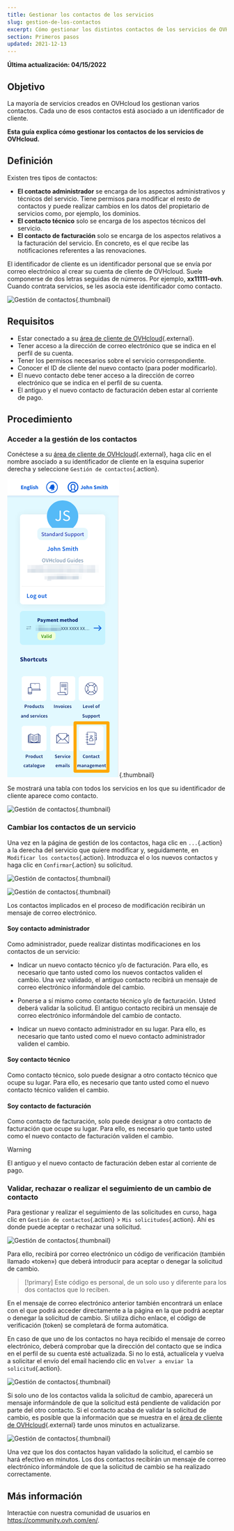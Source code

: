 ```yaml
---
title: Gestionar los contactos de los servicios
slug: gestion-de-los-contactos
excerpt: Cómo gestionar los distintos contactos de los servicios de OVHcloud
section: Primeros pasos
updated: 2021-12-13
---
```


**Última actualización: 04/15/2022** 

## Objetivo

La mayoría de servicios creados en OVHcloud los gestionan varios contactos. Cada uno de esos contactos está asociado a un identificador de cliente. 

**Esta guía explica cómo gestionar los contactos de los servicios de OVHcloud.**

## Definición

Existen tres tipos de contactos:

- **El contacto administrador** se encarga de los aspectos administrativos y técnicos del servicio. Tiene permisos para modificar el resto de contactos y puede realizar cambios en los datos del propietario de servicios como, por ejemplo, los dominios.
- **El contacto técnico** solo se encarga de los aspectos técnicos del servicio.
- **El contacto de facturación** solo se encarga de los aspectos relativos a la facturación del servicio. En concreto, es el que recibe las notificaciones referentes a las renovaciones. 

El identificador de cliente es un identificador personal que se envía por correo electrónico al crear su cuenta de cliente de OVHcloud. Suele componerse de dos letras seguidas de números. Por ejemplo, **xx11111-ovh**. Cuando contrata servicios, se les asocia este identificador como contacto.

![Gestión de contactos](images/managing_contacts_scheme.png){.thumbnail}


## Requisitos

- Estar conectado a su [área de cliente de OVHcloud](https://ca.ovh.com/auth/?action=gotomanager&from=https://www.ovh.com/world/&ovhSubsidiary=ws){.external}.
- Tener acceso a la dirección de correo electrónico que se indica en el perfil de su cuenta.
- Tener los permisos necesarios sobre el servicio correspondiente.
- Conocer el ID de cliente del nuevo contacto (para poder modificarlo).
- El nuevo contacto debe tener acceso a la dirección de correo electrónico que se indica en el perfil de su cuenta.
- El antiguo y el nuevo contacto de facturación deben estar al corriente de pago.

## Procedimiento

### Acceder a la gestión de los contactos

Conéctese a su [área de cliente de OVHcloud](https://ca.ovh.com/auth/?action=gotomanager&from=https://www.ovh.com/world/&ovhSubsidiary=ws){.external}, haga clic en el nombre asociado a su identificador de cliente en la esquina superior derecha y seleccione `Gestión de contactos`{.action}.

![Gestión de contactos](images/hubcontacts.png){.thumbnail}

Se mostrará una tabla con todos los servicios en los que su identificador de cliente aparece como contacto.

![Gestión de contactos](images/managing_contacts_02.png){.thumbnail}


### Cambiar los contactos de un servicio

Una vez en la página de gestión de los contactos, haga clic en `...`{.action} a la derecha del servicio que quiere modificar y, seguidamente, en `Modificar los contactos`{.action}. Introduzca el o los nuevos contactos y haga clic en `Confirmar`{.action} su solicitud.

![Gestión de contactos](images/managing_contacts_03.png){.thumbnail}

![Gestión de contactos](images/managing_contacts_04.png){.thumbnail}

Los contactos implicados en el proceso de modificación recibirán un mensaje de correo electrónico.

#### Soy contacto administrador

Como administrador, puede realizar distintas modificaciones en los contactos de un servicio:

- Indicar un nuevo contacto técnico y/o de facturación. Para ello, es necesario que tanto usted como los nuevos contactos validen el cambio. Una vez validado, el antiguo contacto recibirá un mensaje de correo electrónico informándole del cambio.

- Ponerse a sí mismo como contacto técnico y/o de facturación. Usted deberá validar la solicitud. El antiguo contacto recibirá un mensaje de correo electrónico informándole del cambio de contacto. 

- Indicar un nuevo contacto administrador en su lugar. Para ello, es necesario que tanto usted como el nuevo contacto administrador validen el cambio. 

#### Soy contacto técnico

Como contacto técnico, solo puede designar a otro contacto técnico que ocupe su lugar. Para ello, es necesario que tanto usted como el nuevo contacto técnico validen el cambio.

#### Soy contacto de facturación

Como contacto de facturación, solo puede designar a otro contacto de facturación que ocupe su lugar. Para ello, es necesario que tanto usted como el nuevo contacto de facturación validen el cambio.

> [!warning]
> El antiguo y el nuevo contacto de facturación deben estar al corriente de pago.

### Validar, rechazar o realizar el seguimiento de un cambio de contacto

Para gestionar y realizar el seguimiento de las solicitudes en curso, haga clic en `Gestión de contactos`{.action} > `Mis solicitudes`{.action}. Ahí es donde puede aceptar o rechazar una solicitud.

![Gestión de contactos](images/managing_contacts_05.png){.thumbnail}

Para ello, recibirá por correo electrónico un código de verificación (también llamado «token») que deberá introducir para aceptar o denegar la solicitud de cambio.

> [!primary]
> Este código es personal, de un solo uso y diferente para los dos contactos que lo reciben.

En el mensaje de correo electrónico anterior también encontrará un enlace con el que podrá acceder directamente a la página en la que podrá aceptar o denegar la solicitud de cambio. Si utiliza dicho enlace, el código de verificación (token) se completará de forma automática.

En caso de que uno de los contactos no haya recibido el mensaje de correo electrónico, deberá comprobar que la dirección del contacto que se indica en el perfil de su cuenta esté actualizada. Si no lo está, actualícela y vuelva a solicitar el envío del email haciendo clic en `Volver a enviar la solicitud`{.action}.

![Gestión de contactos](images/managing_contacts_06.png){.thumbnail}

Si solo uno de los contactos valida la solicitud de cambio, aparecerá un mensaje informándole de que la solicitud está pendiente de validación por parte del otro contacto. Si el contacto acaba de validar la solicitud de cambio, es posible que la información que se muestra en el [área de cliente de OVHcloud](https://ca.ovh.com/auth/?action=gotomanager&from=https://www.ovh.com/world/&ovhSubsidiary=ws){.external} tarde unos minutos en actualizarse.

![Gestión de contactos](images/managing_contacts_007.png){.thumbnail}

Una vez que los dos contactos hayan validado la solicitud, el cambio se hará efectivo en minutos. Los dos contactos recibirán un mensaje de correo electrónico informándole de que la solicitud de cambio se ha realizado correctamente.

## Más información

Interactúe con nuestra comunidad de usuarios en <https://community.ovh.com/en/>.
